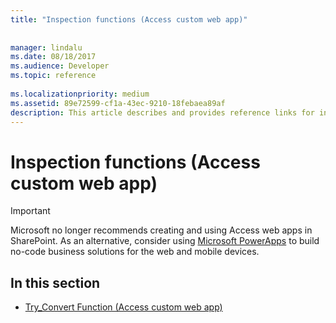 ```yaml
---
title: "Inspection functions (Access custom web app)"
 
 
manager: lindalu
ms.date: 08/18/2017
ms.audience: Developer
ms.topic: reference
  
ms.localizationpriority: medium
ms.assetid: 89e72599-cf1a-43ec-9210-18febaea89af
description: This article describes and provides reference links for inspection functions (access custom web app).
---
```


# Inspection functions (Access custom web app)

> [!IMPORTANT]
> Microsoft no longer recommends creating and using Access web apps in SharePoint. As an alternative, consider using [Microsoft PowerApps](https://powerapps.microsoft.com/) to build no-code business solutions for the web and mobile devices. 
  
## In this section

- [Try_Convert Function (Access custom web app)](try_convert-function-access-custom-web-app.md)
    

